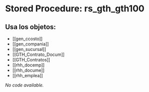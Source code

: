 # Stored Procedure: rs_gth_gth100

## Usa los objetos:
- [[gen_ccosto]]
- [[gen_compania]]
- [[gen_sucursal]]
- [[GTH_Contrato_Docum]]
- [[GTH_Contratos]]
- [[rhh_docemp]]
- [[rhh_docume]]
- [[rhh_emplea]]

*No code available.*
